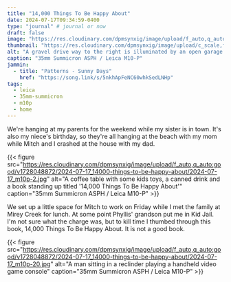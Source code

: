 ```yaml
---
title: "14,000 Things To Be Happy About"
date: 2024-07-17T09:34:59-0400
type: "journal" # journal or now
draft: false
image: "https://res.cloudinary.com/dpmsynxig/image/upload/f_auto,q_auto:good/v1728048872/2024-07-17_14000-things-to-be-happy-about/2024-07-17_m10p-15.jpg"
thumbnail: "https://res.cloudinary.com/dpmsynxig/image/upload/c_scale,f_auto,q_auto:good,w_740/v1728048872/2024-07-17_14000-things-to-be-happy-about/2024-07-17_m10p-15.jpg"
alt: "A gravel drive way to the right is illuminated by an open garage door just after dusk"
caption: "35mm Summicron ASPH / Leica M10-P"
jammin:
  - title: "Patterns - Sunny Days"
    href: "https://song.link/s/5nkhApFeNC60whkSedLNHp"
tags:
  - leica
  - 35mm-summicron
  - m10p
  - home
---
```


We're hanging at my parents for the weekend while my sister is in town. It's also my niece's birthday, so they're all hanging at the beach with my mom while Mitch and I crashed at the house with my dad.

{{< figure src="https://res.cloudinary.com/dpmsynxig/image/upload/f_auto,q_auto:good/v1728048872/2024-07-17_14000-things-to-be-happy-about/2024-07-17_m10p-2.jpg" alt="A coffee table with some kids toys, a canned drink and a book standing up titled '14,000 Things To Be Happy About'" caption="35mm Summicron ASPH / Leica M10-P" >}}

We set up a little space for Mitch to work on Friday while I met the family at Mirey Creek for lunch. At some point Phyllis' grandson put me in Kid Jail. I'm not sure what the charge was, but to kill time I thumbed through this book, 14,000 Things To Be Happy About. It is not a good book.

{{< figure src="https://res.cloudinary.com/dpmsynxig/image/upload/f_auto,q_auto:good/v1728048872/2024-07-17_14000-things-to-be-happy-about/2024-07-17_m10p-20.jpg" alt="A man sitting in a reclinder playing a handheld video game console" caption="35mm Summicron ASPH / Leica M10-P" >}}
